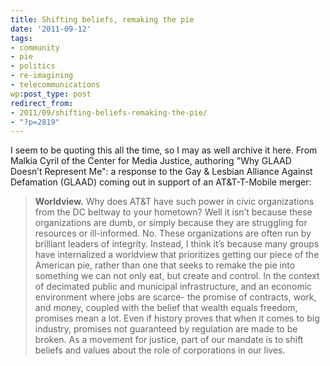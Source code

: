 ```yaml
---
title: Shifting beliefs, remaking the pie
date: '2011-09-12'
tags:
- community
- pie
- politics
- re-imagining
- telecommunications
wp:post_type: post
redirect_from:
- 2011/09/shifting-beliefs-remaking-the-pie/
- "?p=2819"
---
```


I seem to be quoting this all the time, so I may as well archive it here. From Malkia Cyril of the Center for Media Justice, authoring "Why GLAAD Doesn’t Represent Me": a response to the Gay & Lesbian Alliance Against Defamation (GLAAD) coming out in support of an AT&T-T-Mobile merger:

> **Worldview.** Why does AT&T have such power in civic organizations from the DC beltway to your hometown? Well it isn’t because these organizations are dumb, or simply because they are struggling for resources or ill-informed. No. These organizations are often run by brilliant leaders of integrity. Instead, I think it’s because many groups have internalized a worldview that prioritizes getting our piece of the American pie, rather than one that seeks to remake the pie into something we can not only eat, but create and control. In the context of decimated public and municipal infrastructure, and an economic environment where jobs are scarce- the promise of contracts, work, and money, coupled with the belief that wealth equals freedom, promises mean a lot. Even if history proves that when it comes to big industry, promises not guaranteed by regulation are made to be broken. As a movement for justice, part of our mandate is to shift beliefs and values about the role of corporations in our lives.
